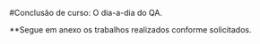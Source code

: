#Conclusão de curso: O dia-a-dia do QA.

**Segue em anexo os trabalhos realizados conforme solicitados.
